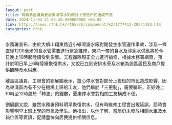 ```yaml
---
layout: post
title: 有離島區議員憂慮東涌停水對部分上夜班市民造成不便
date: 2024-11-03 21:03:36.000000000 +08:00
link: https://news.rthk.hk/rthk/ch/component/k2/1777413-20241103.htm
categories: rthk
---
```


水務署宣布，由於大嶼山翔東路近小蠔灣濾水廠對開發生水管運作事故，涉及一條直徑1200毫米的食水管需要進行緊急維修，東涌一帶的食水及沖廁水供應將於今日晚上10時起陸續受到影響。工程團隊現正全力進行搶修，根據水務署網頁，預計於明日早上6時陸續恢復供水，又說已立刻安排水車及水箱為該區居民及商戶提供臨時食水供應。

離島區議員、工聯會的劉展鵬表示，擔心停水會對部分上夜班的市民造成影響，因為東涌區內有不少在機場上班的工友，他們屬於「三更制」，需要輪班，正好晚上10時至12時屬於「轉更」的鐘數，憂慮停水會對相關工友構成不便。

劉展鵬又說，雖然水務署預料明早恢復供水，但有時維修工程會出現延誤，屆時會影響明早上班上學的市民及學生。他指出，以他了解，當局仍未發放相關水車及水箱位置等資訊，促請盡快向居民提供相關信息。
